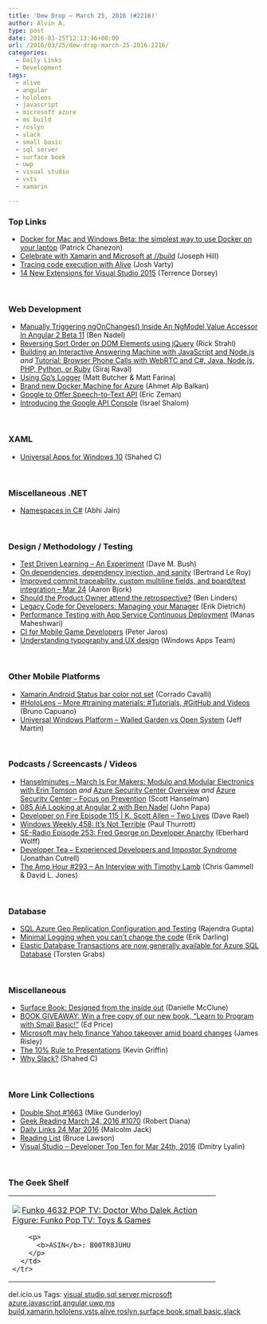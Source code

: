 ```yaml
---
title: 'Dew Drop – March 25, 2016 (#2216)'
author: Alvin A.
type: post
date: 2016-03-25T12:13:46+00:00
url: /2016/03/25/dew-drop-march-25-2016-2216/
categories:
  - Daily Links
  - Development
tags:
  - alive
  - angular
  - hololens
  - javascript
  - microsoft azure
  - ms build
  - roslyn
  - slack
  - small basic
  - sql server
  - surface book
  - uwp
  - visual studio
  - vsts
  - xamarin

---
```

### <a name="top"></a>Top Links

  * <a href="https://blog.docker.com/2016/03/docker-for-mac-windows-beta/" target="_blank">Docker for Mac and Windows Beta: the simplest way to use Docker on your laptop</a> (Patrick Chanezon)
  * <a href="https://blog.xamarin.com/celebrate-with-xamarin-and-microsoft-at-build/" target="_blank">Celebrate with Xamarin and Microsoft at //build</a> (Joseph Hill)
  * <a href="http://blog.comealive.io/Tracing-Code-Execution-with-Alive/" target="_blank">Tracing code execution with Alive</a> (Josh Varty)
  * <a href="https://visualstudiomagazine.com/articles/2016/03/01/14-new-extensions.aspx" target="_blank">14 New Extensions for Visual Studio 2015</a> (Terrence Dorsey)

&nbsp;

### <a name="web"></a>Web Development

  * <a href="http://www.bennadel.com/blog/3057-manually-triggering-ngonchanges-inside-an-ngmodel-value-accessor-in-angular-2-beta-11.htm" target="_blank">Manually Triggering ngOnChanges() Inside An NgModel Value Accessor In Angular 2 Beta 11</a> (Ben Nadel)
  * <a href="http://feedproxy.google.com/~r/RickStrahl/~3/7KVslDeDoZs/Reversing-Sort-Order-on-DOM-Elements-using-jQuery" target="_blank">Reversing Sort Order on DOM Elements using jQuery</a> (Rick Strahl)
  * <a href="http://twilioinc.wpengine.com/2016/03/building-an-interactive-answering-machine-with-javascript-and-node-js.html" target="_blank">Building an Interactive Answering Machine with JavaScript and Node.js</a> _and_ <a href="http://twilioinc.wpengine.com/2016/03/browser-calls-webrtc-tutorial.html" target="_blank">Tutorial: Browser Phone Calls with WebRTC and C#, Java, Node.js, PHP, Python, or Ruby</a> (Siraj Raval)
  * <a href="http://www.developer.com/lang/other/using-gos-logger.html" target="_blank">Using Go&#8217;s Logger</a> (Matt Butcher & Matt Farina)
  * <a href="https://azure.microsoft.com/blog/docker-machine-azure-driver/" target="_blank">Brand new Docker Machine for Azure</a> (Ahmet Alp Balkan)
  * <a href="http://feedproxy.google.com/~r/ProgrammableWeb/~3/j5FrFgDauqQ/24" target="_blank">Google to Offer Speech-to-Text API</a> (Eric Zeman)
  * <a href="http://feedproxy.google.com/~r/GDBcode/~3/wtKlDk13sg8/introducing-google-api-console.html" target="_blank">Introducing the Google API Console</a> (Israel Shalom)

&nbsp;

### <a name="silverlight"></a>XAML

  * <a href="http://wakeupandcode.com/universal-apps/" target="_blank">Universal Apps for Windows 10</a> (Shahed C)

&nbsp;

### <a name="dotnet"></a>Miscellaneous .NET

  * <a href="http://www.abhijainsblog.com/2016/03/namespaces-in-csharp.html" target="_blank">Namespaces in C#</a> (Abhi Jain)

&nbsp;

### <a name="design"></a>Design / Methodology / Testing

  * <a href="http://blog.dmbcllc.com/test-driven-learning-an-experiment/" target="_blank">Test Driven Learning – An Experiment</a> (Dave M. Bush)
  * <a href="http://weblogs.asp.net:80/bleroy/on-dependencies-dependency-injection-and-sanity?WT.mc_id=DX_MVP4025064" target="_blank">On dependencies, dependency injection, and sanity</a> (Bertrand Le Roy)
  * <a href="https://www.visualstudio.com/news/2016-mar-24-vso" target="_blank">Improved commit traceability, custom multiline fields, and board/test integration &#8211; Mar 24</a> (Aaron Bjork)
  * <a href="http://www.benlinders.com/2016/should-the-product-owner-attend-the-retrospective/" target="_blank">Should the Product Owner attend the retrospective?</a> (Ben Linders)
  * <a href="http://blog.ndepend.com/dealing-legacy-code-developers/" target="_blank">Legacy Code for Developers: Managing your Manager</a> (Erik Dietrich)
  * <a href="https://blogs.msdn.microsoft.com/visualstudioalm/2016/03/25/performance-testing-with-app-service-continuous-deployment/" target="_blank">Performance Testing with App Service Continuous Deployment</a> (Manas Maheshwari)
  * <a href="https://dzone.com/articles/ci-for-mobile-game-developers?utm_medium=feed&utm_source=feedpress.me&utm_campaign=Feed%3A+dzone%2Fdevops" target="_blank">CI for Mobile Game Developers</a> (Peter Jaros)
  * <a href="https://blogs.windows.com/buildingapps/2016/03/24/understanding-typography-and-ux-design/?WT.mc_id=DX_MVP4025064" target="_blank">Understanding typography and UX design</a> (Windows Apps Team)

&nbsp;

### <a name="mobile"></a>Other Mobile Platforms

  * <a href="http://codeworks.it/blog/?p=416" target="_blank">Xamarin.Android Status bar color not set</a> (Corrado Cavalli)
  * <a href="http://feedproxy.google.com/~r/elbruno/~3/um9ndbKv9KE/" target="_blank">#HoloLens – More #training materials: #Tutorials, #GitHub and Videos</a> (Bruno Capuano)
  * <a href="http://www.infoq.com/news/2016/03/msuwp?utm_campaign=infoq_content&utm_source=infoq&utm_medium=feed&utm_term=global" target="_blank">Universal Windows Platform &#8211; Walled Garden vs Open System</a> (Jeff Martin)

&nbsp;

### <a name="podcasts"></a>Podcasts / Screencasts / Videos

  * <a href="http://www.hanselminutes.com/default.aspx?ShowID=18507" target="_blank">Hanselminutes &#8211; March Is For Makers: Modulo and Modular Electronics with Erin Tomson</a>&nbsp;_and_ <a href="https://channel9.msdn.com/Shows/Azure-Friday/Azure-Security-Center-Overview?WT.mc_id=DX_MVP4025064" target="_blank">Azure Security Center Overview</a> _and_ <a href="https://channel9.msdn.com/Shows/Azure-Friday/Azure-Security-Center-Focus-on-Prevention?WT.mc_id=DX_MVP4025064" target="_blank">Azure Security Center &#8211; Focus on Prevention</a> (Scott Hanselman)
  * <a href="https://devchat.tv/adventures-in-angular/085-aia-looking-at-angular-2-with-ben-nadel" target="_blank">085 AiA Looking at Angular 2 with Ben Nadel</a> (John Papa)
  * <a href="http://feedproxy.google.com/~r/developeronfire/~3/0E6TBVWgFRg/DeveloperOnFire-115-KScottAllen.mp3" target="_blank">Developer on Fire Episode 115 | K. Scott Allen &#8211; Two Lives</a> (Dave Rael)
  * <a href="https://www.thurrott.com/podcasts/65618/windows-weekly-458-not-terrible" target="_blank">Windows Weekly 458: It’s Not Terrible</a> (Paul Thurrott)
  * <a href="http://feedproxy.google.com/~r/se-radio/~3/7bhnb2beR-A/" target="_blank">SE-Radio Episode 253: Fred George on Developer Anarchy</a> (Eberhard Wolff)
  * <a href="http://feedproxy.google.com/~r/DeveloperTea/~3/SZ6uk85jtUw/32884-experienced-developers-and-impostor-syndrome" target="_blank">Developer Tea &#8211; Experienced Developers and Impostor Syndrome</a> (Jonathan Cutrell)
  * <a href="http://feedproxy.google.com/~r/TheAmpHour/~3/Co6BC2vSidM/" target="_blank">The Amp Hour #293 – An Interview with Timothy Lamb</a> (Chris Gammell & David L. Jones)

&nbsp;

### <a name="sql"></a>Database

  * <a href="http://feedproxy.google.com/~r/MSSQLTips-LatestSqlServerTips/~3/y_aBtkA_lzQ/tip.asp" target="_blank">SQL Azure Geo Replication Configuration and Testing</a> (Rajendra Gupta)
  * <a href="http://feedproxy.google.com/~r/BrentOzar-SqlServerDba/~3/AqHlEsdTLf0/" target="_blank">Minimal Logging when you can’t change the code</a> (Erik Darling)
  * <a href="https://azure.microsoft.com/blog/elastic-database-transactions-general-availability/" target="_blank">Elastic Database Transactions are now generally available for Azure SQL Database</a> (Torsten Grabs)

&nbsp;

### <a name="misc"></a>Miscellaneous

  * <a href="http://blogs.windows.com/devices/2016/03/24/surface-book-designed-from-the-inside-out/?WT.mc_id=DX_MVP4025064" target="_blank">Surface Book: Designed from the inside out</a> (Danielle McClune)
  * <a href="https://blogs.msdn.microsoft.com/smallbasic/2016/03/24/book-giveaway-win-a-free-copy-of-our-new-book-learn-to-program-with-small-basic/" target="_blank">BOOK GIVEAWAY: Win a free copy of our new book, “Learn to Program with Small Basic!”</a> (Ed Price)
  * <a href="http://www.geekwire.com/2016/microsoft-may-help-buyers-yahoo-takeover-activist-shareholders-appoint-new-board/" target="_blank">Microsoft may help finance Yahoo takeover amid board changes</a> (James Risley)
  * <a href="http://feedproxy.google.com/~r/KevinGriffin/~3/hxaLDpTPuKk/" target="_blank">The 10% Rule to Presentations</a> (Kevin Griffin)
  * <a href="http://wakeupandcode.com/why-slack/" target="_blank">Why Slack?</a> (Shahed C)

&nbsp;

### <a name="links"></a>More Link Collections

  * <a href="http://afreshcup.com/home/2016/3/24/double-shot-1663.html" target="_blank">Double Shot #1663</a> (Mike Gunderloy)
  * <a href="http://feeds.regulargeek.com/~r/RegularGeek/~3/dLoXnlcRhzo/" target="_blank">Geek Reading March 24, 2016 #1070</a> (Robert Diana)
  * <a href="http://feedproxy.google.com/~r/parsimonyjax/~3/P75c9ouGQw8/daily-links-24-mar-2016.html" target="_blank">Daily Links 24 Mar 2016</a> (Malcolm Jack)
  * <a href="http://www.brucelawson.co.uk/2016/reading-list-142/" target="_blank">Reading List</a> (Bruce Lawson)
  * <a href="http://www.lyalin.com/2016/03/24/visual-studio-developer-top-ten-for-mar-24th-2016/" target="_blank">Visual Studio – Developer Top Ten for Mar 24th, 2016</a> (Dmitry Lyalin)

&nbsp;

### <a name="shelf"></a>The Geek Shelf

<div id="scid:7dc1bd33-94bd-46fd-a20b-0131235bcd47:4c2c455f-b2e7-48bd-b2da-458bafc9694d" class="wlWriterEditableSmartContent" style="float: none; padding-bottom: 0px; padding-top: 0px; padding-left: 0px; margin: 0px; display: inline; padding-right: 0px">
  <table cellspacing="0" cellpadding="2" width="400" border="0" unselectable="on">
    <tr>
      <td valign="top" width="400">
        <p>
          <a title="Funko 4632 POP TV: Doctor Who Dalek Action Figure: Funko Pop TV: Toys & Games" href="http://www.amazon.com/exec/obidos/ASIN/B00TR8JUHU/amavin-20"><img data-recalc-dims="1" decoding="async" src="https://i0.wp.com/images.amazon.com/images/P/B00TR8JUHU.01.MZZZZZZZ.jpg?w=660" border="0" align="left" style="float:left" />Funko 4632 POP TV: Doctor Who Dalek Action Figure: Funko Pop TV: Toys & Games</a>
        </p>
        
        <p>
          <b>ASIN</b>: B00TR8JUHU
        </p>
      </td>
    </tr>
  </table>
</div>

<div id="scid:0767317B-992E-4b12-91E0-4F059A8CECA8:19a855f4-c2d8-4d32-816b-3ef5c1bd00e0" class="wlWriterEditableSmartContent" style="float: none; padding-bottom: 0px; padding-top: 0px; padding-left: 0px; margin: 0px; display: inline; padding-right: 0px">
  del.icio.us Tags: <a href="http://del.icio.us/popular/visual+studio" rel="tag">visual studio</a>,<a href="http://del.icio.us/popular/sql+server" rel="tag">sql server</a>,<a href="http://del.icio.us/popular/microsoft+azure" rel="tag">microsoft azure</a>,<a href="http://del.icio.us/popular/javascript" rel="tag">javascript</a>,<a href="http://del.icio.us/popular/angular" rel="tag">angular</a>,<a href="http://del.icio.us/popular/uwp" rel="tag">uwp</a>,<a href="http://del.icio.us/popular/ms+build" rel="tag">ms build</a>,<a href="http://del.icio.us/popular/xamarin" rel="tag">xamarin</a>,<a href="http://del.icio.us/popular/hololens" rel="tag">hololens</a>,<a href="http://del.icio.us/popular/vsts" rel="tag">vsts</a>,<a href="http://del.icio.us/popular/alive" rel="tag">alive</a>,<a href="http://del.icio.us/popular/roslyn" rel="tag">roslyn</a>,<a href="http://del.icio.us/popular/surface+book" rel="tag">surface book</a>,<a href="http://del.icio.us/popular/small+basic" rel="tag">small basic</a>,<a href="http://del.icio.us/popular/slack" rel="tag">slack</a>
</div>